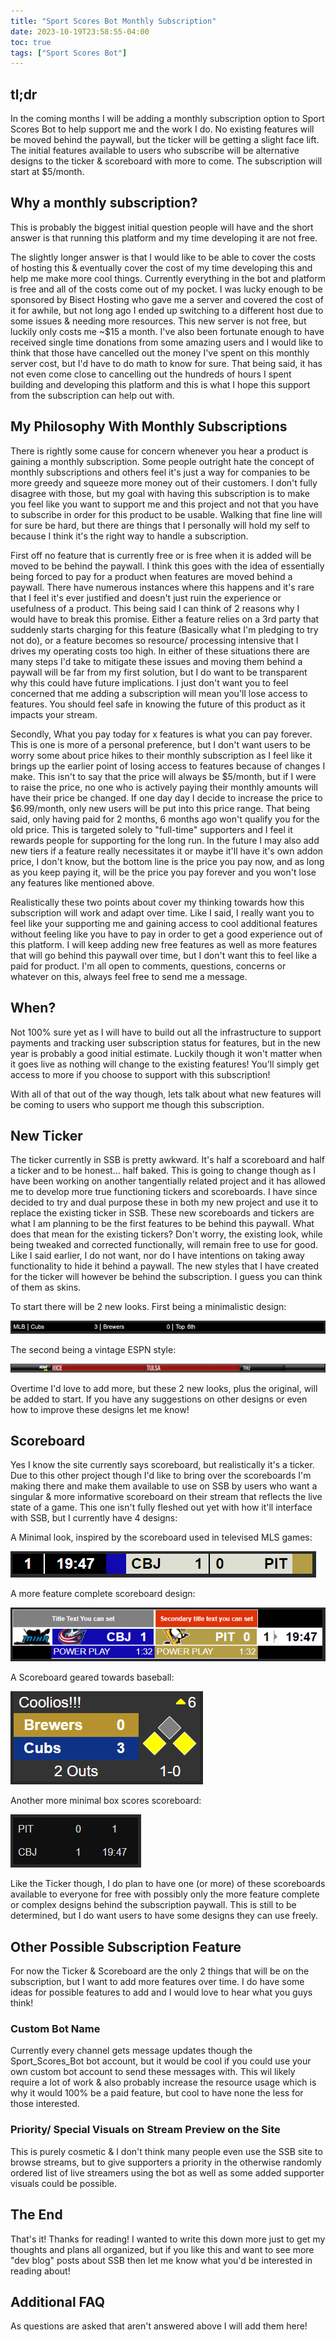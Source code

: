 ```yaml
---
title: "Sport Scores Bot Monthly Subscription"
date: 2023-10-19T23:58:55-04:00
toc: true
tags: ["Sport Scores Bot"]
---
```


## tl;dr

In the coming months I will be adding a monthly subscription option to Sport Scores Bot to help support me and the work I do. No existing features will be moved behind the paywall, but the ticker will be getting a slight face lift. The initial features available to users who subscribe will be alternative designs to the ticker & scoreboard with more to come. The subscription will start at $5/month.

## Why a monthly subscription?

This is probably the biggest initial question people will have and the short answer is that running this platform and my time developing it are not free. 

The slightly longer answer is that I would like to be able to cover the costs of hosting this & eventually cover the cost of my time developing this and help me make more cool things. Currently everything in the bot and platform is free and all of the costs come out of my pocket. I was lucky enough to be sponsored by Bisect Hosting who gave me a server and covered the cost of it for awhile, but not long ago I ended up switching to a different host due to some issues & needing more resources. This new server is not free, but luckily only costs me ~$15 a month. I've also been fortunate enough to have received single time donations from some amazing users and I would like to think that those have cancelled out the money I've spent on this monthly server cost, but I'd have to do math to know for sure. That being said, it has not even come close to cancelling out the hundreds of hours I spent building and developing this platform and this is what I hope this support from the subscription can help out with.

## My Philosophy With Monthly Subscriptions

There is rightly some cause for concern whenever you hear a product is gaining a monthly subscription. Some people outright hate the concept of monthly subscriptions and others feel it's just a way for companies to be more greedy and squeeze more money out of their customers. I don't fully disagree with those, but my goal with having this subscription is to make you feel like you want to support me and this project and not that you have to subscribe in order for this product to be usable. Walking that fine line will for sure be hard, but there are things that I personally will hold my self to because I think it's the right way to handle a subscription.

First off no feature that is currently free or is free when it is added will be moved to be behind the paywall. I think this goes with the idea of essentially being forced to pay for a product when features are moved behind a paywall. There have numerous instances where this happens and it's rare that I feel it's ever justified and doesn't just ruin the experience or usefulness of a product. This being said I can think of 2 reasons why I would have to break this promise. Either a feature relies on a 3rd party that suddenly starts charging for this feature (Basically what I'm pledging to try not do), or a feature becomes so resource/ processing intensive that I drives my operating costs too high. In either of these situations there are many steps I'd take to mitigate these issues and moving them behind a paywall will be far from my first solution, but I do want to be transparent why this could have future implications. I just don't want you to feel concerned that me adding a subscription will mean you'll lose access to features. You should feel safe in knowing the future of this product as it impacts your stream.

Secondly, What you pay today for x features is what you can pay forever. This is one is more of a personal preference, but I don't want users to be worry some about price hikes to their monthly subscription as I feel like it brings up the earlier point of losing access to features because of changes I make. This isn't to say that the price will always be $5/month, but if I were to raise the price, no one who is actively paying their monthly amounts will have their price be changed. If one day day I decide to increase the price to $6.99/month, only new users will be put into this price range. That being said, only having paid for 2 months, 6 months ago won't qualify you for the old price. This is targeted solely to "full-time" supporters and I feel it rewards people for supporting for the long run. In the future I may also add new tiers if a feature really necessitates it or maybe it'll have it's own addon price, I don't know, but the bottom line is the price you pay now, and as long as you keep paying it, will be the price you pay forever and you won't lose any features like mentioned above.

Realistically these two points about cover my thinking towards how this subscription will work and adapt over time. Like I said, I really want you to feel like your supporting me and gaining access to cool additional features without feeling like you have to pay in order to get a good experience out of this platform. I will keep adding new free features as well as more features that will go behind this paywall over time, but I don't want this to feel like a paid for product. I'm all open to comments, questions, concerns or whatever on this, always feel free to send me a message.

## When?

Not 100% sure yet as I will have to build out all the infrastructure to support payments and tracking user subscription status for features, but in the new year is probably a good initial estimate. Luckily though it won't matter when it goes live as nothing will change to the existing features! You'll simply get access to more if you choose to support with this subscription!

With all of that out of the way though, lets talk about what new features will be coming to users who support me though this subscription.

## New Ticker
The ticker currently in SSB is pretty awkward. It's half a scoreboard and half a ticker and to be honest... half baked. This is going to change though as I have been working on another tangentially related project and it has allowed me to develop more true functioning tickers and scoreboards. I have since decided to try and dual purpose these in both my new project and use it to replace the existing ticker in SSB. These new scoreboards and tickers are what I am planning to be the first features to be behind this paywall. What does that mean for the existing tickers? Don't worry, the existing look, while being tweaked and corrected functionally, will remain free to use for good. Like I said earlier, I do not want, nor do I have intentions on taking away functionality to hide it behind a paywall. The new styles that I have created for the ticker will however be behind the subscription. I guess you can think of them as skins.

To start there will be 2 new looks. First being a minimalistic design:

![Minimal Ticker Design](./minimal_ticker.png)

The second being a vintage ESPN style:

![ESPN Ticker Design](./espn_ticker.png)

Overtime I'd love to add more, but these 2 new looks, plus the original, will be added to start. If you have any suggestions on other designs or even how to improve these designs let me know!

## Scoreboard
Yes I know the site currently says scoreboard, but realistically it's a ticker. Due to this other project though I'd like to bring over the scoreboards I'm making there and make them available to use on SSB by users who want a singular & more informative scoreboard on their stream that reflects the live state of a game. This one isn't fully fleshed out yet with how it'll interface with SSB, but I currently have 4 designs:

A Minimal look, inspired by the scoreboard used in televised MLS games:

![Minimal Scoreboard Design](./minimal_scoreboard.png)

A more feature complete scoreboard design:

![Default Scoreboard Design](./default_scoreboard.png)

A Scoreboard geared towards baseball:

![Baseball Scoreboard Design](./baseball_scoreboard.png)

Another more minimal box scores scoreboard:

![Box Scoreboard Design](./box_scoreboard.png)

Like the Ticker though, I do plan to have one (or more) of these scoreboards available to everyone for free with possibly only the more feature complete or complex designs behind the subscription paywall. This is still to be determined, but I do want users to have some designs they can use freely.

## Other Possible Subscription Feature

For now the Ticker & Scoreboard are the only 2 things that will be on the subscription, but I want to add more features over time. I do have some ideas for possible features to add and I would love to hear what you guys think!

### Custom Bot Name

Currently every channel gets message updates though the Sport_Scores_Bot bot account, but it would be cool if you could use your own custom bot account to send these messages with. This wil likely require a lot of work & also probably increase the resource usage which is why it would 100% be a paid feature, but cool to have none the less for those interested.

### Priority/ Special Visuals on Stream Preview on the Site

This is purely cosmetic & I don't think many people even use the SSB site to browse streams, but to give supporters a priority in the otherwise randomly ordered list of live streamers using the bot as well as some added supporter visuals could be possible.

## The End

That's it! Thanks for reading! I wanted to write this down more just to get my thoughts and plans all organized, but if you like this and want to see more "dev blog" posts about SSB then let me know what you'd be interested in reading about!

## Additional FAQ

As questions are asked that aren't answered above I will add them here!